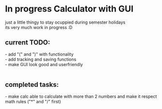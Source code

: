 <H1>In progress Calculator with GUI </H1>
just a little thingy to stay ocuppied during semester holidays <br>
its very much work in progress :D <br>
<h2>current TODO: </h2>
- add "(" and ")" with functionality <br>
- add tracking and saving functions <br>
- make GUI look good and userfriendly <br>
<br>
<h2>completed tasks: </h2>
- make calc able to calculate with more than 2 numbers and make it respect math rules ("*" and "/" first) <br>
